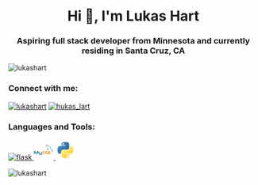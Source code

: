 <h1 align="center">Hi 👋, I'm Lukas Hart</h1>
<h3 align="center">Aspiring full stack developer from Minnesota and currently residing in Santa Cruz, CA</h3>

<p align="left"> <img src="https://komarev.com/ghpvc/?username=lukashart&label=Profile%20views&color=0e75b6&style=flat" alt="lukashart" /> </p>

<h3 align="left">Connect with me:</h3>
<p align="left">
<a href="https://linkedin.com/in/lukashart" target="blank"><img align="center" src="https://raw.githubusercontent.com/rahuldkjain/github-profile-readme-generator/master/src/images/icons/Social/linked-in-alt.svg" alt="lukashart" height="30" width="40" /></a>
<a href="https://instagram.com/hukas_lart" target="blank"><img align="center" src="https://raw.githubusercontent.com/rahuldkjain/github-profile-readme-generator/master/src/images/icons/Social/instagram.svg" alt="hukas_lart" height="30" width="40" /></a>
</p>

<h3 align="left">Languages and Tools:</h3>
<p align="left"> <a href="https://flask.palletsprojects.com/" target="_blank" rel="noreferrer"> <img src="https://www.vectorlogo.zone/logos/pocoo_flask/pocoo_flask-icon.svg" alt="flask" width="40" height="40"/> </a> <a href="https://www.mysql.com/" target="_blank" rel="noreferrer"> <img src="https://raw.githubusercontent.com/devicons/devicon/master/icons/mysql/mysql-original-wordmark.svg" alt="mysql" width="40" height="40"/> </a> <a href="https://www.python.org" target="_blank" rel="noreferrer"> <img src="https://raw.githubusercontent.com/devicons/devicon/master/icons/python/python-original.svg" alt="python" width="40" height="40"/> </a> </p>

<p><img align="center" src="https://github-readme-stats.vercel.app/api/top-langs?username=lukashart&show_icons=true&locale=en&layout=compact" alt="lukashart" /></p>

